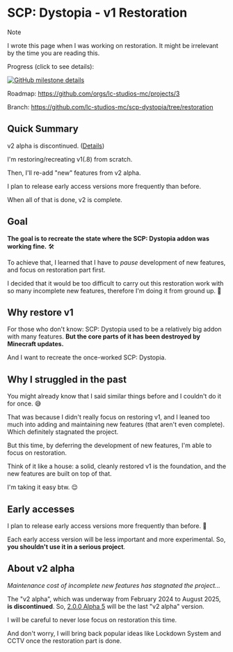 # SCP: Dystopia - v1 Restoration

> [!NOTE]
> I wrote this page when I was working on restoration.
> It might be irrelevant by the time you are reading this.

Progress (click to see details):

[![GitHub milestone details](https://img.shields.io/github/milestones/progress-percent/lc-studios-mc/scp-dystopia/2)](https://github.com/lc-studios-mc/scp-dystopia/milestone/2)

Roadmap: https://github.com/orgs/lc-studios-mc/projects/3

Branch: https://github.com/lc-studios-mc/scp-dystopia/tree/restoration

## Quick Summary

v2 alpha is discontinued. ([Details](#about-v2-alpha))

I'm restoring/recreating v1(.8) from scratch.

Then, I'll re-add "new" features from v2 alpha.

I plan to release early access versions more frequently than before.

When all of that is done, v2 is complete.

## Goal

**The goal is to recreate the state where the SCP: Dystopia addon was working fine.** 🛠️

To achieve that, I learned that I have to *pause* development of new features,
and focus on restoration part first.

I decided that it would be too difficult to carry out this restoration work
with so many incomplete new features, therefore I'm doing it from ground up. 💪

## Why restore v1

For those who don't know: SCP: Dystopia used to be a relatively big addon with many features.
**But the core parts of it has been destroyed by Minecraft updates.**

And I want to recreate the once-worked SCP: Dystopia.

## Why I struggled in the past

You might already know that I said similar things before and I couldn't do it for once. 😅

That was because I didn't really focus on restoring v1,
and I leaned too much into adding and maintaining new features (that aren't even complete).
Which definitely stagnated the project.

But this time, by deferring the development of new features, I'm able to focus
on restoration.

Think of it like a house: a solid, cleanly restored v1 is the foundation,
and the new features are built on top of that.

I'm taking it easy btw. 😌

## Early accesses

I plan to release early access versions more frequently than before. 🍃

Each early access version will be less important and more experimental.
So, **you shouldn't use it in a serious project**.

## About v2 alpha

*Maintenance cost of incomplete new features has stagnated the project...*

The "v2 alpha", which was underway from February 2024 to August 2025, **is discontinued**.
So, [2.0.0 Alpha 5](https://github.com/lc-studios-mc/scp-dystopia/releases/tag/v2.0.0-alpha-5)
will be the last "v2 alpha" version.

I will be careful to never lose focus on restoration this time.

And don't worry, I will bring back popular ideas like Lockdown System and CCTV once the restoration part is done.
